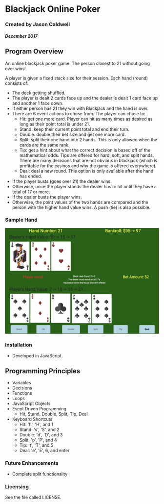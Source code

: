 # Blackjack Online Poker

### Created by Jason Caldwell
##### December 2017

## Program Overview
An online blackjack poker game. The person closest to 21 without going over wins!

A player is given a fixed stack size for their session. Each hand (round) consists of:
* The deck getting shuffled.
* The player is dealt 2 cards face up and the dealer is dealt 1 card face up and another 1 face down.
* If either person has 21 they win with Blackjack and the hand is over.
* There are 6 event actions to chose from. The player can chose to:
  * Hit: get one more card. Player can hit as many times as desired as long as their point total is under 21.
  * Stand: keep their current point total and end their turn.
  * Double: double their bet size and get one more card.
  * Split: split their one hand into 2 hands. This is only allowed when the cards are the same rank.
  * Tip: get a hint about what the correct decision is based off of the mathematical odds. Tips are offered for hard, soft, and split hands. There are many decisions that are not obvious in blackjack (which is profitable for the casinos and why the game is offered everywhere).
  * Deal: deal a new round. This option is only available after the hand has ended.
* If the player busts (goes over 21) the dealer wins.
* Otherwise, once the player stands the dealer has to hit until they have a total of 17 or more.
* If the dealer busts the player wins.
* Otherwise, the point values of the two hands are compared and the person with the higher hand value wins. A push (tie) is also possible.

### Sample Hand
![Blackjack house rules and sample hand displayed](images/blackjack_online.png "Blackjack game running in web browser")

### Installation
* Developed in JavaScript.

## Programming Principles
* Variables
* Decisions
* Functions
* Loops
* JavaScript Objects
* Event Driven Programming
  * Hit, Stand, Double, Split, Tip, Deal
* Keyboard Shortcuts
  * Hit: 'h', 'H', and 1
  * Stand: 's', 'S', and 2
  * Double: 'd', 'D', and 3
  * Split: 'p', 'P', and 4
  * Tip: 't', 'T', and 5
  * Deal: 'e', 'E', 6, and enter

### Future Enhancements
* Complete split functionality

### Licensing
See the file called LICENSE.
